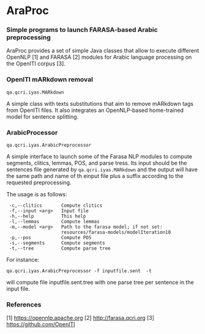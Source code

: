 # AraProc 
### Simple programs to launch FARASA-based Arabic preprocessing

AraProc provides a set of simple Java classes that allow to execute different OpenNLP [1] and FARASA [2] modules for Arabic language processing on the OpenITI corpus [3]. 

### OpenITI mARkdown removal

```
qa.qcri.iyas.MARkdown
```

A simple class with texts substitutions that aim to remove mARkdown tags from
OpenITI files. It also integrates an OpenNLP-based home-trained model for  sentence splitting.


### ArabicProcessor


```
qa.qcri.iyas.ArabicPreprocessor
```

A simple interface to launch some of the Farasa NLP modules to compute segments, clitics, lemmas, POS, and parse tress. Its input should be the sentences file generated by `qa.qcri.iyas.MARkdown` and the output will have the same path and name of th einput file plus a suffix according to the requested preprocessing. 

The usage is as follows:

```
 -c,--clitics       Compute clitics
 -f,--input <arg>   Input file
 -h,--help          This help
 -l,--lemmas        Compute lemmas
 -m,--model <arg>   Path to the farasa model; if not set:
                    resources/farasa-models/modelIteration10
 -p,--pos           Compute POS
 -s,--segments      Compute segments
 -t,--tree          Compute parse tree
```

For instance: 

```
qa.qcri.iyas.ArabicPreprocessor -f inputfile.sent  -t
```

will compute file inputfile.sent.tree with one parse tree per sentence in the input file.

### References


[1] https://opennlp.apache.org
[2] http://farasa.qcri.org
[3] https://github.com/OpenITI
